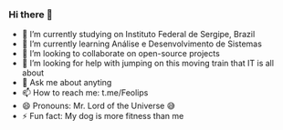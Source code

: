 ### Hi there 👋


- 🔭 I’m currently studying on Instituto Federal de Sergipe, Brazil
- 🌱 I’m currently learning Análise e Desenvolvimento de Sistemas
- 👯 I’m looking to collaborate on open-source projects
- 🤔 I’m looking for help with jumping on this moving train that IT is all about 
- 💬 Ask me about anyting
- 📫 How to reach me: t.me/Feolips
- 😄 Pronouns: Mr. Lord of the Universe 😅
- ⚡ Fun fact: My dog is more fitness than me

<!--
**Feolips/Feolips** is a ✨ _special_ ✨ repository because its `README.md` (this file) appears on your GitHub profile.

